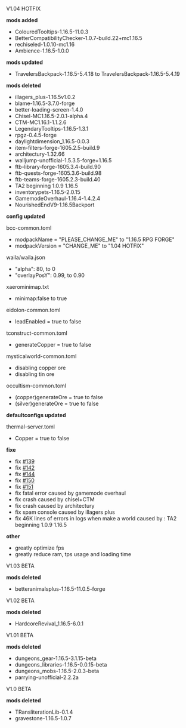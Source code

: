 V1.04 HOTFIX

**mods added**

* ColouredTooltips-1.16.5-11.0.3
* BetterCompatibilityChecker-1.0.7-build.22+mc1.16.5
* rechiseled-1.0.10-mc1.16
* Ambience-1.16.5-1.0.0

**mods updated**

* TravelersBackpack-1.16.5-5.4.18 to TravelersBackpack-1.16.5-5.4.19

**mods deleted**

* illagers_plus-1.16.5v1.0.2
* blame-1.16.5-3.7.0-forge
* better-loading-screen-1.4.0
* Chisel-MC1.16.5-2.0.1-alpha.4
* CTM-MC1.16.1-1.1.2.6
* LegendaryTooltips-1.16.5-1.3.1
* rpgz-0.4.5-forge
* daylightdimension_1.16.5-0.0.3
* item-filters-forge-1605.2.5-build.9
* architectury-1.32.66
* walljump-unofficial-1.5.3.5-forge+1.16.5
* ftb-library-forge-1605.3.4-build.90
* ftb-quests-forge-1605.3.6-build.98
* ftb-teams-forge-1605.2.3-build.40
* TA2 beginning 1.0.9 1.16.5
* inventorypets-1.16.5-2.0.15
* GamemodeOverhaul-1.16.4-1.4.2.4
* NourishedEndV9-1.16.5Backport

**config updated**

bcc-common.toml

* modpackName = "PLEASE_CHANGE_ME" to "1.16.5 RPG FORGE"
* modpackVersion = "CHANGE_ME" to "1.04 HOTFIX"

waila/waila.json

* "alpha": 80, to 0
* "overlayPosY": 0.99, to 0.90

xaerominimap.txt

* minimap:false to true

eidolon-common.toml

* leadEnabled = true to false

tconstruct-common.toml

* generateCopper = true to false

mysticalworld-common.toml

* disabling copper ore
* disabling tin ore

occultism-common.toml

* (copper)generateOre = true to false
* (silver)generateOre = true to false

**defaultconfigs updated**

thermal-server.toml

* Copper = true to false

**fixe**

* fix [#139](https://github.com/quentin452/private-minecraft-modpack/issues/139)
* fix [#142](https://github.com/quentin452/private-minecraft-modpack/issues/142)
* fix [#144](https://github.com/quentin452/private-minecraft-modpack/issues/144)
* fix [#150](https://github.com/quentin452/private-minecraft-modpack/issues/150)
* fix [#151](https://github.com/quentin452/private-minecraft-modpack/issues/151)
* fix fatal error caused by gamemode overhaul
* fix crash caused by chisel+CTM
* fix crash caused by architectury
* fix spam console caused by illagers plus
* fix 46K lines of errors in logs when make a world caused by : TA2 beginning 1.0.9 1.16.5

**other**

+ greatly optimize fps
+ greatly reduce ram, tps usage and loading time

V1.03 BETA

**mods deleted**

* betteranimalsplus-1.16.5-11.0.5-forge

V1.02 BETA

**mods deleted**

* HardcoreRevival_1.16.5-6.0.1

V1.01 BETA

**mods deleted**

* dungeons_gear-1.16.5-3.1.15-beta
* dungeons_libraries-1.16.5-0.0.15-beta
* dungeons_mobs-1.16.5-2.0.3-beta
* parrying-unofficial-2.2.2a

V1.0 BETA

**mods deleted**

* TRansliterationLib-0.1.4
* gravestone-1.16.5-1.0.7

